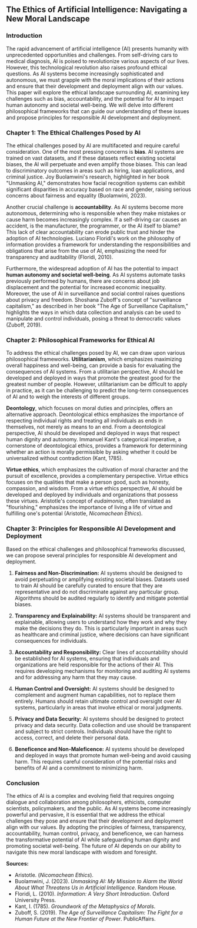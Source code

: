 ## The Ethics of Artificial Intelligence: Navigating a New Moral Landscape

### Introduction

The rapid advancement of artificial intelligence (AI) presents humanity with unprecedented opportunities and challenges. From self-driving cars to medical diagnosis, AI is poised to revolutionize various aspects of our lives. However, this technological revolution also raises profound ethical questions. As AI systems become increasingly sophisticated and autonomous, we must grapple with the moral implications of their actions and ensure that their development and deployment align with our values. This paper will explore the ethical landscape surrounding AI, examining key challenges such as bias, accountability, and the potential for AI to impact human autonomy and societal well-being. We will delve into different philosophical frameworks that can guide our understanding of these issues and propose principles for responsible AI development and deployment.

### Chapter 1: The Ethical Challenges Posed by AI

The ethical challenges posed by AI are multifaceted and require careful consideration. One of the most pressing concerns is **bias**. AI systems are trained on vast datasets, and if these datasets reflect existing societal biases, the AI will perpetuate and even amplify those biases. This can lead to discriminatory outcomes in areas such as hiring, loan applications, and criminal justice. Joy Buolamwini's research, highlighted in her book "Unmasking AI," demonstrates how facial recognition systems can exhibit significant disparities in accuracy based on race and gender, raising serious concerns about fairness and equality (Buolamwini, 2023).

Another crucial challenge is **accountability**. As AI systems become more autonomous, determining who is responsible when they make mistakes or cause harm becomes increasingly complex. If a self-driving car causes an accident, is the manufacturer, the programmer, or the AI itself to blame? This lack of clear accountability can erode public trust and hinder the adoption of AI technologies. Luciano Floridi's work on the philosophy of information provides a framework for understanding the responsibilities and obligations that arise from the use of AI, emphasizing the need for transparency and auditability (Floridi, 2010).

Furthermore, the widespread adoption of AI has the potential to impact **human autonomy and societal well-being**. As AI systems automate tasks previously performed by humans, there are concerns about job displacement and the potential for increased economic inequality. Moreover, the use of AI in surveillance and social control raises questions about privacy and freedom. Shoshana Zuboff's concept of "surveillance capitalism," as described in her book "The Age of Surveillance Capitalism," highlights the ways in which data collection and analysis can be used to manipulate and control individuals, posing a threat to democratic values (Zuboff, 2019).

### Chapter 2: Philosophical Frameworks for Ethical AI

To address the ethical challenges posed by AI, we can draw upon various philosophical frameworks. **Utilitarianism**, which emphasizes maximizing overall happiness and well-being, can provide a basis for evaluating the consequences of AI systems. From a utilitarian perspective, AI should be developed and deployed in ways that promote the greatest good for the greatest number of people. However, utilitarianism can be difficult to apply in practice, as it can be challenging to predict the long-term consequences of AI and to weigh the interests of different groups.

**Deontology**, which focuses on moral duties and principles, offers an alternative approach. Deontological ethics emphasizes the importance of respecting individual rights and treating all individuals as ends in themselves, not merely as means to an end. From a deontological perspective, AI should be developed and deployed in ways that respect human dignity and autonomy. Immanuel Kant's categorical imperative, a cornerstone of deontological ethics, provides a framework for determining whether an action is morally permissible by asking whether it could be universalized without contradiction (Kant, 1785).

**Virtue ethics**, which emphasizes the cultivation of moral character and the pursuit of excellence, provides a complementary perspective. Virtue ethics focuses on the qualities that make a person good, such as honesty, compassion, and wisdom. From a virtue ethics perspective, AI should be developed and deployed by individuals and organizations that possess these virtues. Aristotle's concept of *eudaimonia*, often translated as "flourishing," emphasizes the importance of living a life of virtue and fulfilling one's potential (Aristotle, *Nicomachean Ethics*).

### Chapter 3: Principles for Responsible AI Development and Deployment

Based on the ethical challenges and philosophical frameworks discussed, we can propose several principles for responsible AI development and deployment.

1.  **Fairness and Non-Discrimination:** AI systems should be designed to avoid perpetuating or amplifying existing societal biases. Datasets used to train AI should be carefully curated to ensure that they are representative and do not discriminate against any particular group. Algorithms should be audited regularly to identify and mitigate potential biases.

2.  **Transparency and Explainability:** AI systems should be transparent and explainable, allowing users to understand how they work and why they make the decisions they do. This is particularly important in areas such as healthcare and criminal justice, where decisions can have significant consequences for individuals.

3.  **Accountability and Responsibility:** Clear lines of accountability should be established for AI systems, ensuring that individuals and organizations are held responsible for the actions of their AI. This requires developing mechanisms for monitoring and auditing AI systems and for addressing any harm that they may cause.

4.  **Human Control and Oversight:** AI systems should be designed to complement and augment human capabilities, not to replace them entirely. Humans should retain ultimate control and oversight over AI systems, particularly in areas that involve ethical or moral judgments.

5.  **Privacy and Data Security:** AI systems should be designed to protect privacy and data security. Data collection and use should be transparent and subject to strict controls. Individuals should have the right to access, correct, and delete their personal data.

6.  **Beneficence and Non-Maleficence:** AI systems should be developed and deployed in ways that promote human well-being and avoid causing harm. This requires careful consideration of the potential risks and benefits of AI and a commitment to minimizing harm.

### Conclusion

The ethics of AI is a complex and evolving field that requires ongoing dialogue and collaboration among philosophers, ethicists, computer scientists, policymakers, and the public. As AI systems become increasingly powerful and pervasive, it is essential that we address the ethical challenges they pose and ensure that their development and deployment align with our values. By adopting the principles of fairness, transparency, accountability, human control, privacy, and beneficence, we can harness the transformative potential of AI while safeguarding human dignity and promoting societal well-being. The future of AI depends on our ability to navigate this new moral landscape with wisdom and foresight.

**Sources:**

*   Aristotle. (*Nicomachean Ethics*).
*   Buolamwini, J. (2023). *Unmasking AI: My Mission to Alarm the World About What Threatens Us in Artificial Intelligence*. Random House.
*   Floridi, L. (2010). *Information: A Very Short Introduction*. Oxford University Press.
*   Kant, I. (1785). *Groundwork of the Metaphysics of Morals*.
*   Zuboff, S. (2019). *The Age of Surveillance Capitalism: The Fight for a Human Future at the New Frontier of Power*. PublicAffairs.
